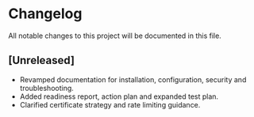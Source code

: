 # Changelog

All notable changes to this project will be documented in this file.

## [Unreleased]
- Revamped documentation for installation, configuration, security and troubleshooting.
- Added readiness report, action plan and expanded test plan.
- Clarified certificate strategy and rate limiting guidance.

